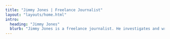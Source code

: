 ```yaml
---
title: "Jimmy Jones | Freelance Journalist"
layout: "layouts/home.html"
intro:
  heading: "Jimmy Jones"
  blurb: "Jimmy Jones is a freelance journalist. He investigates and writes about the banana industry. His articles have been featured in digital and media publications, including The Banana Republic, The Peal Review and Primates Magazine."
---
```

